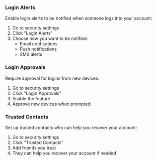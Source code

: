 ### Login Alerts

Enable login alerts to be notified when someone logs into your account:

1. Go to security settings
2. Click "Login Alerts"
3. Choose how you want to be notified:
   - Email notifications
   - Push notifications
   - SMS alerts

### Login Approvals

Require approval for logins from new devices:

1. Go to security settings
2. Click "Login Approvals"
3. Enable the feature
4. Approve new devices when prompted

### Trusted Contacts

Set up trusted contacts who can help you recover your account:

1. Go to security settings
2. Click "Trusted Contacts"
3. Add friends you trust
4. They can help you recover your account if needed